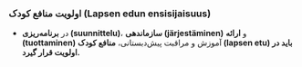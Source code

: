 ### **اولویت منافع کودک (Lapsen edun ensisijaisuus)**  

- در **برنامه‌ریزی (suunnittelu)**، **سازماندهی (järjestäminen)** و **ارائه (tuottaminen)** آموزش و مراقبت پیش‌دبستانی، **منافع کودک (lapsen etu) باید در اولویت قرار گیرد.**